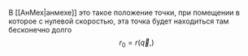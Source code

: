 В [[АнМех|анмехе]] это такое положение точки, при помещении в которое с нулевой скоростью, эта точка будет находиться там бесконечно долго
$$r_0 = r(\vec q, )$$